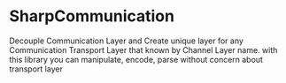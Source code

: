 # SharpCommunication
Decouple Communication Layer and Create unique layer for any Communication Transport Layer that known by Channel Layer name. with this library you can manipulate, encode, parse without concern about transport layer
